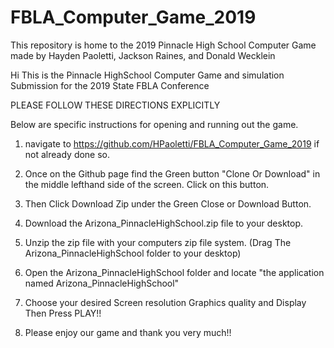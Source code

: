 # FBLA_Computer_Game_2019
This repository is home to the 2019 Pinnacle High School Computer Game made by Hayden Paoletti, Jackson Raines, and Donald Wecklein

Hi This is the Pinnacle HighSchool Computer Game and simulation Submission for the 2019 State FBLA Conference

PLEASE FOLLOW THESE DIRECTIONS EXPLICITLY

Below are specific instructions for opening and running out the game.

1. navigate to https://github.com/HPaoletti/FBLA_Computer_Game_2019 if not already done so. 

2. Once on the Github page find the Green button "Clone Or Download" in the middle lefthand side of the screen. Click on this button.

3. Then Click Download Zip under the Green Close or Download Button.

4. Download the Arizona_PinnacleHighSchool.zip file to your desktop.

5. Unzip the zip file with your computers zip file system. 
(Drag The Arizona_PinnacleHighSchool folder to your desktop)

6. Open the Arizona_PinnacleHighSchool folder and locate "the application named Arizona_PinnacleHighSchool"

7. Choose your desired Screen resolution Graphics quality and Display Then Press PLAY!!

8. Please enjoy our game and thank you very much!!
